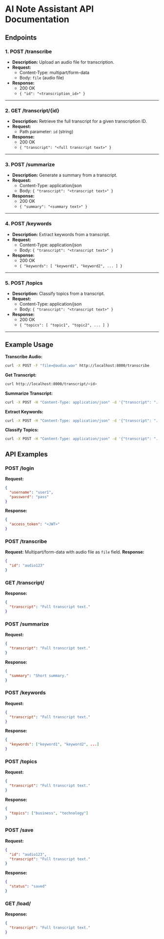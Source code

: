 # AI Note Assistant API Documentation

## Endpoints

### 1. POST /transcribe
- **Description:** Upload an audio file for transcription.
- **Request:**
  - Content-Type: multipart/form-data
  - Body: `file` (audio file)
- **Response:**
  - 200 OK
  - `{ "id": "<transcription_id>" }`

---

### 2. GET /transcript/{id}
- **Description:** Retrieve the full transcript for a given transcription ID.
- **Request:**
  - Path parameter: `id` (string)
- **Response:**
  - 200 OK
  - `{ "transcript": "<full transcript text>" }`

---

### 3. POST /summarize
- **Description:** Generate a summary from a transcript.
- **Request:**
  - Content-Type: application/json
  - Body: `{ "transcript": "<transcript text>" }`
- **Response:**
  - 200 OK
  - `{ "summary": "<summary text>" }`

---

### 4. POST /keywords
- **Description:** Extract keywords from a transcript.
- **Request:**
  - Content-Type: application/json
  - Body: `{ "transcript": "<transcript text>" }`
- **Response:**
  - 200 OK
  - `{ "keywords": [ "keyword1", "keyword2", ... ] }`

---

### 5. POST /topics
- **Description:** Classify topics from a transcript.
- **Request:**
  - Content-Type: application/json
  - Body: `{ "transcript": "<transcript text>" }`
- **Response:**
  - 200 OK
  - `{ "topics": [ "topic1", "topic2", ... ] }`

---

## Example Usage

**Transcribe Audio:**
```sh
curl -X POST -F "file=@audio.wav" http://localhost:8000/transcribe
```

**Get Transcript:**
```sh
curl http://localhost:8000/transcript/<id>
```

**Summarize Transcript:**
```sh
curl -X POST -H "Content-Type: application/json" -d '{"transcript": "..."}' http://localhost:8000/summarize
```

**Extract Keywords:**
```sh
curl -X POST -H "Content-Type: application/json" -d '{"transcript": "..."}' http://localhost:8000/keywords
```

**Classify Topics:**
```sh
curl -X POST -H "Content-Type: application/json" -d '{"transcript": "..."}' http://localhost:8000/topics
```

## API Examples

### POST /login
**Request:**
```json
{
  "username": "user1",
  "password": "pass"
}
```
**Response:**
```json
{
  "access_token": "<JWT>"
}
```

### POST /transcribe
**Request:**
Multipart/form-data with audio file as `file` field.
**Response:**
```json
{
  "id": "audio123"
}
```

### GET /transcript/<id>
**Response:**
```json
{
  "transcript": "Full transcript text."
}
```

### POST /summarize
**Request:**
```json
{
  "transcript": "Full transcript text."
}
```
**Response:**
```json
{
  "summary": "Short summary."
}
```

### POST /keywords
**Request:**
```json
{
  "transcript": "Full transcript text."
}
```
**Response:**
```json
{
  "keywords": ["keyword1", "keyword2", ...]
}
```

### POST /topics
**Request:**
```json
{
  "transcript": "Full transcript text."
}
```
**Response:**
```json
{
  "topics": ["business", "technology"]
}
```

### POST /save
**Request:**
```json
{
  "id": "audio123",
  "transcript": "Full transcript text."
}
```
**Response:**
```json
{
  "status": "saved"
}
```

### GET /load/<id>
**Response:**
```json
{
  "transcript": "Full transcript text."
}
```
